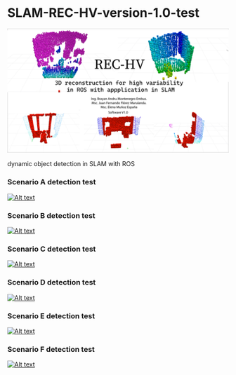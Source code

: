 # SLAM-REC-HV-version-1.0-test


![GitHub Brillante](https://github.com/MAB1144-Python/Document/blob/main/portada_Mesa%20de%20trabajo%201.jpg)

dynamic object detection in SLAM with ROS
### Scenario A detection test

[![Alt text](https://img.youtube.com/vi/WSVlEiB-iQM/0.jpg)](https://youtu.be/WSVlEiB-iQM)

### Scenario B detection test

[![Alt text](https://img.youtube.com/vi/bhjiSwBkPpA/0.jpg)](https://youtu.be/bhjiSwBkPpA)

### Scenario C detection test

[![Alt text](https://img.youtube.com/vi/ByWTqAcy7pA/0.jpg)](https://youtu.be/ByWTqAcy7pA)

### Scenario D detection test

[![Alt text](https://img.youtube.com/vi/s_6GpLxKSJA/0.jpg)](https://youtu.be/s_6GpLxKSJA)

### Scenario E detection test

[![Alt text](https://img.youtube.com/vi/8NJJ-8n0R5I/0.jpg)](https://youtu.be/8NJJ-8n0R5I)

### Scenario F detection test

[![Alt text](https://img.youtube.com/vi/bm_InupCFsA/0.jpg)](https://youtu.be/bm_InupCFsA)
